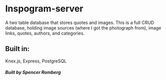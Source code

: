 # Inspogram-server

A two table database that stores quotes and images. This is a full CRUD database, holding image sources (where I got the photograph from), image links, quotes, authors, and categories.  

## Built in: 
Knex.js, Express, PostgreSQL

##### Built by Spencer Romberg
